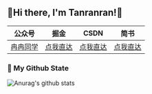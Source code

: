 ## 🍱Hi there, I'm Tanranran!👋

|  公众号   | 掘金  |CSDN |简书 |
|  ----  | ----  | ---- | ---- |
| [冉冉同学]() | [点我直达](https://juejin.im/user/571c2e931ea493006d55e8c4)|[点我直达](https://blog.csdn.net/tanranran)|[点我直达](https://www.jianshu.com/u/21e4ef158480)

### 🌈 My Github State
![Anurag's github stats](https://github-readme-stats.vercel.app/api?username=tanranran&show_icons=true)
